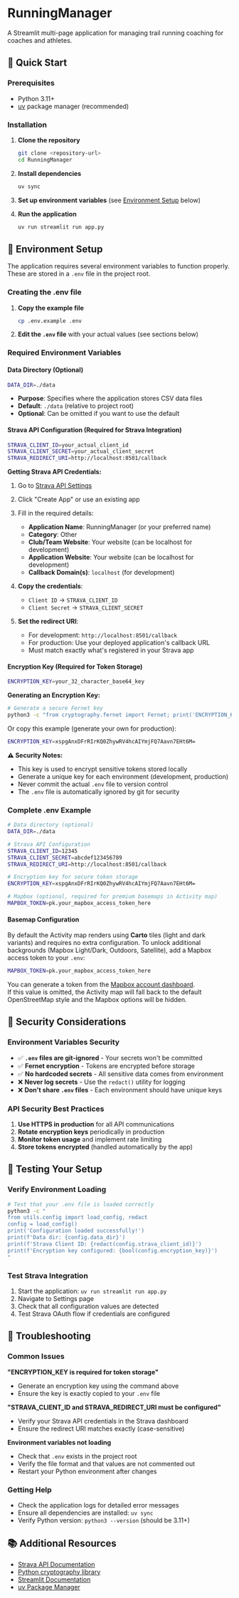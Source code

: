 # RunningManager

A Streamlit multi-page application for managing trail running coaching for coaches and athletes.

## 🚀 Quick Start

### Prerequisites

- Python 3.11+
- [uv](https://github.com/astral-sh/uv) package manager (recommended)

### Installation

1. **Clone the repository**
   ```bash
   git clone <repository-url>
   cd RunningManager
   ```

2. **Install dependencies**
   ```bash
   uv sync
   ```

3. **Set up environment variables** (see [Environment Setup](#environment-setup) below)

4. **Run the application**
   ```bash
   uv run streamlit run app.py
   ```

## 🔧 Environment Setup

The application requires several environment variables to function properly. These are stored in a `.env` file in the project root.

### Creating the .env file

1. **Copy the example file**
   ```bash
   cp .env.example .env
   ```

2. **Edit the `.env` file** with your actual values (see sections below)

### Required Environment Variables

#### Data Directory (Optional)

```bash
DATA_DIR=./data
```

- **Purpose**: Specifies where the application stores CSV data files
- **Default**: `./data` (relative to project root)
- **Optional**: Can be omitted if you want to use the default

#### Strava API Configuration (Required for Strava Integration)

```bash
STRAVA_CLIENT_ID=your_actual_client_id
STRAVA_CLIENT_SECRET=your_actual_client_secret
STRAVA_REDIRECT_URI=http://localhost:8501/callback
```

**Getting Strava API Credentials:**

1. Go to [Strava API Settings](https://www.strava.com/settings/api)
2. Click "Create App" or use an existing app
3. Fill in the required details:
   - **Application Name**: RunningManager (or your preferred name)
   - **Category**: Other
   - **Club/Team Website**: Your website (can be localhost for development)
   - **Application Website**: Your website (can be localhost for development)
   - **Callback Domain(s)**: `localhost` (for development)

4. **Copy the credentials**:
   - `Client ID` → `STRAVA_CLIENT_ID`
   - `Client Secret` → `STRAVA_CLIENT_SECRET`

5. **Set the redirect URI**:
   - For development: `http://localhost:8501/callback`
   - For production: Use your deployed application's callback URL
   - Must match exactly what's registered in your Strava app

#### Encryption Key (Required for Token Storage)

```bash
ENCRYPTION_KEY=your_32_character_base64_key
```

**Generating an Encryption Key:**

```bash
# Generate a secure Fernet key
python3 -c "from cryptography.fernet import Fernet; print('ENCRYPTION_KEY=' + Fernet.generate_key().decode())"
```

Or copy this example (generate your own for production):
```bash
ENCRYPTION_KEY=xspgAnxDFrRIrKQ0ZhywRV4hcAIYmjFQ7Aavn7EHt6M=
```

**⚠️ Security Notes:**
- This key is used to encrypt sensitive tokens stored locally
- Generate a unique key for each environment (development, production)
- Never commit the actual `.env` file to version control
- The `.env` file is automatically ignored by git for security

### Complete .env Example

```bash
# Data directory (optional)
DATA_DIR=./data

# Strava API Configuration
STRAVA_CLIENT_ID=12345
STRAVA_CLIENT_SECRET=abcdef123456789
STRAVA_REDIRECT_URI=http://localhost:8501/callback

# Encryption key for secure token storage
ENCRYPTION_KEY=xspgAnxDFrRIrKQ0ZhywRV4hcAIYmjFQ7Aavn7EHt6M=

# Mapbox (optional, required for premium basemaps in Activity map)
MAPBOX_TOKEN=pk.your_mapbox_access_token_here
```

#### Basemap Configuration

By default the Activity map renders using **Carto** tiles (light and dark variants) and requires no extra configuration. To unlock additional backgrounds (Mapbox Light/Dark, Outdoors, Satellite), add a Mapbox access token to your `.env`:

```bash
MAPBOX_TOKEN=pk.your_mapbox_access_token_here
```

You can generate a token from the [Mapbox account dashboard](https://account.mapbox.com/access-tokens/).  
If this value is omitted, the Activity map will fall back to the default OpenStreetMap style and the Mapbox options will be hidden.

## 🔐 Security Considerations

### Environment Variables Security

- ✅ **`.env` files are git-ignored** - Your secrets won't be committed
- ✅ **Fernet encryption** - Tokens are encrypted before storage
- ✅ **No hardcoded secrets** - All sensitive data comes from environment
- ❌ **Never log secrets** - Use the `redact()` utility for logging
- ❌ **Don't share `.env` files** - Each environment should have unique keys

### API Security Best Practices

1. **Use HTTPS in production** for all API communications
2. **Rotate encryption keys** periodically in production
3. **Monitor token usage** and implement rate limiting
4. **Store tokens encrypted** (handled automatically by the app)

## 🧪 Testing Your Setup

### Verify Environment Loading

```bash
# Test that your .env file is loaded correctly
python3 -c "
from utils.config import load_config, redact
config = load_config()
print('Configuration loaded successfully!')
print(f'Data dir: {config.data_dir}')
print(f'Strava Client ID: {redact(config.strava_client_id)}')
print(f'Encryption key configured: {bool(config.encryption_key)}')
"
```

### Test Strava Integration

1. Start the application: `uv run streamlit run app.py`
2. Navigate to Settings page
3. Check that all configuration values are detected
4. Test Strava OAuth flow if credentials are configured

## 🚨 Troubleshooting

### Common Issues

**"ENCRYPTION_KEY is required for token storage"**
- Generate an encryption key using the command above
- Ensure the key is exactly copied to your `.env` file

**"STRAVA_CLIENT_ID and STRAVA_REDIRECT_URI must be configured"**
- Verify your Strava API credentials in the Strava dashboard
- Ensure the redirect URI matches exactly (case-sensitive)

**Environment variables not loading**
- Check that `.env` exists in the project root
- Verify the file format and that values are not commented out
- Restart your Python environment after changes

### Getting Help

- Check the application logs for detailed error messages
- Ensure all dependencies are installed: `uv sync`
- Verify Python version: `python3 --version` (should be 3.11+)

## 📚 Additional Resources

- [Strava API Documentation](https://developers.strava.com/docs/)
- [Python cryptography library](https://cryptography.io/)
- [Streamlit Documentation](https://docs.streamlit.io/)
- [uv Package Manager](https://github.com/astral-sh/uv)
